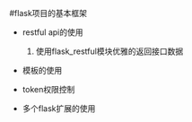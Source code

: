 #flask项目的基本框架

- restful api的使用
    1. 使用flask_restful模块优雅的返回接口数据

- 模板的使用

- token权限控制

- 多个flask扩展的使用

